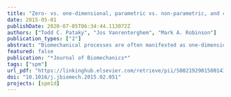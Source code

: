 ```yaml
---
title: "Zero- vs. one-dimensional, parametric vs. non-parametric, and confidence interval vs. hypothesis testing procedures in one-dimensional biomechanical trajectory analysis"
date: 2015-05-01
publishDate: 2020-07-05T06:34:44.113072Z
authors: ["Todd C. Pataky", "Jos Vanrenterghem", "Mark A. Robinson"]
publication_types: ["2"]
abstract: "Biomechanical processes are often manifested as one-dimensional (1D) trajectories. It has been shown that 1D conﬁdence intervals (CIs) are biased when based on 0D statistical procedures, and the nonparametric 1D bootstrap CI has emerged in the Biomechanics literature as a viable solution. The primary purpose of this paper was to clarify that, for 1D biomechanics datasets, the distinction between 0D and 1D methods is much more important than the distinction between parametric and non-parametric procedures. A secondary purpose was to demonstrate that a parametric equivalent to the 1D bootstrap exists in the form of a random ﬁeld theory (RFT) correction for multiple comparisons. To emphasize these points we analyzed six datasets consisting of force and kinematic trajectories in one-sample, paired, two-sample and regression designs. Results showed, ﬁrst, that the 1D bootstrap and other 1D non-parametric CIs were qualitatively identical to RFT CIs, and all were very different from 0D CIs. Second, 1D parametric and 1D non-parametric hypothesis testing results were qualitatively identical for all six datasets. Last, we highlight the limitations of 1D CIs by demonstrating that they are complex, design-dependent, and thus non-generalizable. These results suggest that (i) analyses of 1D data based on 0D models of randomness are generally biased unless one explicitly identiﬁes 0D variables before the experiment, and (ii) parametric and non-parametric 1D hypothesis testing provide an unambiguous framework for analysis when one's hypothesis explicitly or implicitly pertains to whole 1D trajectories. & 2015 Elsevier Ltd. All rights reserved."
featured: false
publication: "*Journal of Biomechanics*"
tags: ["spm"]
url_pdf: "https://linkinghub.elsevier.com/retrieve/pii/S0021929015001438"
doi: "10.1016/j.jbiomech.2015.02.051"
projects: [spm1d]
---
```

